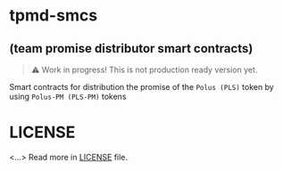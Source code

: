 # tpmd-smcs

## (team promise distributor smart contracts)

> :warning: Work in progress! This is not production ready version yet.

Smart contracts for distribution the promise of the `Polus (PLS)` token by using `Polus-PM (PLS-PM)` tokens

# LICENSE

<...> Read more in [LICENSE](./LICENSE) file.
